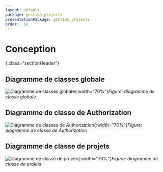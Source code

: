 ```yaml
---
layout: default
package: gestion_projects
presentationPackage: gestion_projects
order:  50
---
```


# Conception
{:class="sectionHeader"}

<!-- new slide -->

## Diagramme de classes globale

![Diagramme de classes globale](/prototype/conception/Diagramme-classe/Images/diagramme-classe-globale.PNG){:width="70%"}*Figure: diagramme de classe globale*

<!-- new slide -->

## Diagramme de classe de Authorization

![Diagramme de classes de Authorization](/prototype/conception/Diagramme-classe/Images/diagramme-classe-authorization.PNG){:width="70%"}*Figure: diagramme de classe de Authorization*

<!-- new slide -->

## Diagramme de classe de projets

![Diagramme de classe de projets](/prototype/conception/Diagramme-classe/Images/diagramme-classe-projet.PNG){:width="70%"}*Figure: diagramme de classe de projets*

<!-- new slide -->
